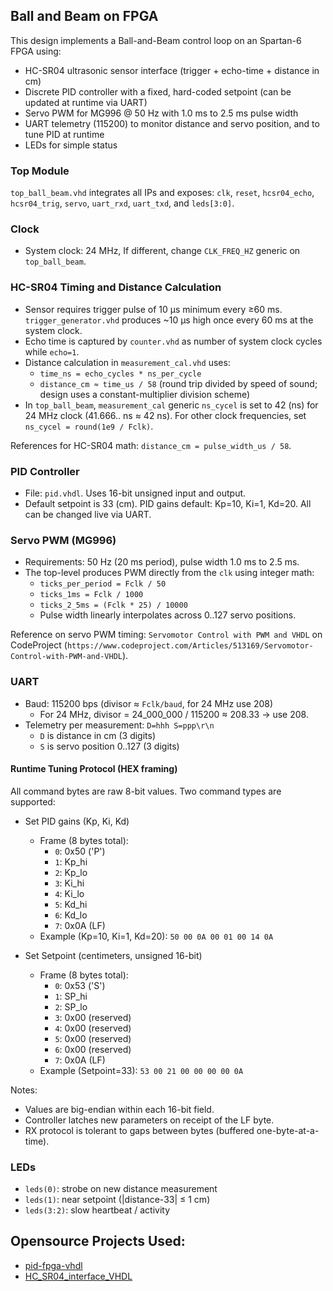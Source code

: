 ## Ball and Beam on FPGA

This design implements a Ball-and-Beam control loop on an Spartan-6 FPGA using:

- HC-SR04 ultrasonic sensor interface (trigger + echo-time + distance in cm)
- Discrete PID controller with a fixed, hard-coded setpoint (can be updated at runtime via UART)
- Servo PWM for MG996 @ 50 Hz with 1.0 ms to 2.5 ms pulse width
- UART telemetry (115200) to monitor distance and servo position, and to tune PID at runtime
- LEDs for simple status

### Top Module

`top_ball_beam.vhd` integrates all IPs and exposes: `clk`, `reset`, `hcsr04_echo`, `hcsr04_trig`, `servo`, `uart_rxd`, `uart_txd`, and `leds[3:0]`.

### Clock

- System clock: 24 MHz, If different, change `CLK_FREQ_HZ` generic on `top_ball_beam`.

### HC-SR04 Timing and Distance Calculation

- Sensor requires trigger pulse of 10 µs minimum every ≥60 ms. `trigger_generator.vhd` produces ~10 µs high once every 60 ms at the system clock.
- Echo time is captured by `counter.vhd` as number of system clock cycles while `echo=1`.
- Distance calculation in `measurement_cal.vhd` uses:
  - `time_ns = echo_cycles * ns_per_cycle`
  - `distance_cm ≈ time_us / 58` (round trip divided by speed of sound; design uses a constant-multiplier division scheme)
- In `top_ball_beam`, `measurement_cal` generic `ns_cycel` is set to 42 (ns) for 24 MHz clock (41.666.. ns ≈ 42 ns). For other clock frequencies, set `ns_cycel = round(1e9 / Fclk)`.

References for HC-SR04 math: `distance_cm = pulse_width_us / 58`.

### PID Controller

- File: `pid.vhdl`. Uses 16-bit unsigned input and output.
- Default setpoint is 33 (cm). PID gains default: Kp=10, Ki=1, Kd=20. All can be changed live via UART.

### Servo PWM (MG996)

- Requirements: 50 Hz (20 ms period), pulse width 1.0 ms to 2.5 ms.
- The top-level produces PWM directly from the `clk` using integer math:
  - `ticks_per_period = Fclk / 50`
  - `ticks_1ms = Fclk / 1000`
  - `ticks_2_5ms = (Fclk * 25) / 10000`
  - Pulse width linearly interpolates across 0..127 servo positions.

Reference on servo PWM timing: `Servomotor Control with PWM and VHDL` on CodeProject (`https://www.codeproject.com/Articles/513169/Servomotor-Control-with-PWM-and-VHDL`).

### UART

- Baud: 115200 bps (divisor ≈ `Fclk/baud`, for 24 MHz use 208)
  - For 24 MHz, divisor = 24_000_000 / 115200 ≈ 208.33 → use 208.
- Telemetry per measurement: `D=hhh S=ppp\r\n`
  - `D` is distance in cm (3 digits)
  - `S` is servo position 0..127 (3 digits)

#### Runtime Tuning Protocol (HEX framing)

All command bytes are raw 8-bit values. Two command types are supported:

- Set PID gains (Kp, Ki, Kd)
  - Frame (8 bytes total):
    - `0`: 0x50 ('P')
    - `1`: Kp_hi
    - `2`: Kp_lo
    - `3`: Ki_hi
    - `4`: Ki_lo
    - `5`: Kd_hi
    - `6`: Kd_lo
    - `7`: 0x0A (LF)
  - Example (Kp=10, Ki=1, Kd=20): `50 00 0A 00 01 00 14 0A`

- Set Setpoint (centimeters, unsigned 16-bit)
  - Frame (8 bytes total):
    - `0`: 0x53 ('S')
    - `1`: SP_hi
    - `2`: SP_lo
    - `3`: 0x00 (reserved)
    - `4`: 0x00 (reserved)
    - `5`: 0x00 (reserved)
    - `6`: 0x00 (reserved)
    - `7`: 0x0A (LF)
  - Example (Setpoint=33): `53 00 21 00 00 00 00 0A`

Notes:
- Values are big-endian within each 16-bit field.
- Controller latches new parameters on receipt of the LF byte.
- RX protocol is tolerant to gaps between bytes (buffered one-byte-at-a-time).

### LEDs

- `leds(0)`: strobe on new distance measurement
- `leds(1)`: near setpoint (|distance-33| ≤ 1 cm)
- `leds(3:2)`: slow heartbeat / activity


## Opensource Projects Used:

 - [pid-fpga-vhdl](https://github.com/deepc94/pid-fpga-vhdl/tree/master)
 - [HC_SR04_interface_VHDL](https://github.com/S81f/HC_SR04_interface_VHDL)

